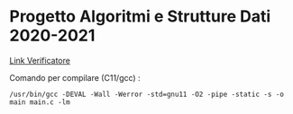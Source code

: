 # Progetto Algoritmi e Strutture Dati 2020-2021
[Link Verificatore](https://dum-e.deib.polimi.it/)

Comando per compilare (C11/gcc) :
```shell
/usr/bin/gcc -DEVAL -Wall -Werror -std=gnu11 -O2 -pipe -static -s -o main main.c -lm
```
